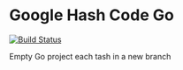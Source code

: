 Google Hash Code Go
===================

[![Build Status](https://drone.io/github.com/cedriclam/googlehashcodego/status.png)](https://drone.io/github.com/cedriclam/googlehashcodego/latest)

Empty Go project each tash in a new branch

